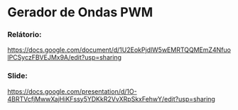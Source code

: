 # Gerador de Ondas PWM
### Relátorio:

https://docs.google.com/document/d/1U2EokPjdlW5wEMRTQQMEmZ4NfuolPCSyczFBVEJMx9A/edit?usp=sharing


### Slide: 

https://docs.google.com/presentation/d/1O-4BRTVcfjMwwXajHiKFssy5YDKkR2VvXRpSkxFehwY/edit?usp=sharing
